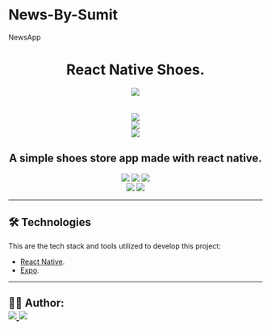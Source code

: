 # News-By-Sumit
NewsApp
<h1 align="center">
    React Native Shoes.
</h1>

<p align="center">
    <img src="https://user-images.githubusercontent.com/79156872/127564051-4c0bfe0f-ce91-411f-ad53-260ab591c50b.png" />
	<br><br><br>
  <img src="https://user-images.githubusercontent.com/79156872/127564151-0705c78f-ea02-4e2d-87d2-28cfe1405762.png" />
<br>
	  <img src="https://user-images.githubusercontent.com/79156872/127564268-d320a367-29ae-426f-a802-870b072cc49d.png" />
<br>
	  <img src="https://user-images.githubusercontent.com/79156872/127564407-7f385218-baae-4837-8991-c2e5c0aa44f3.png" />
<br>
    <h2 align="center">
        A simple shoes store app made with react native.
    </h2>

</p>


<p align="center">
	<img src="https://img.shields.io/github/stars/FelipePardim/ReactNative-Shoes" />
    <img src="https://img.shields.io/github/forks/FelipePardim/ReactNative-Shoes" />
    <img src="https://img.shields.io/github/issues/FelipePardim/ReactNative-Shoes" />
    <br>
    <img src="https://img.shields.io/badge/React%20Native-blue?logo=react" />
    <img src="https://img.shields.io/badge/Expo-000020?logo=expo" />
</p>



---

<h2 id="technologies">
    🛠 Technologies
</h2>

This are the tech stack and tools utilized to develop this project:

- [React Native](https://reactnative.dev/).
- [Expo](https://expo.io/).

---



<h2 id="author">
    👨‍💻 Author:
    <div>
        <a href="https://github.com/sumitsingh159" margin="10px">
            <img src="https://img.shields.io/badge/GitHub-Sumit Singh-6f42c1?logo=github"/>
        </a>
        <a alt="Sumit Singh" href="https://www.linkedin.com/in/sumit-singh-18988b1b3/">
            <img src="https://img.shields.io/badge/LinkedIn-Sumit%20Singh-blue?logo=linkedin"/>
        </a>
    </div>
</h2>
